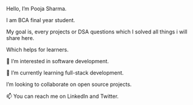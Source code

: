 Hello, I’m Pooja Sharma.

I am BCA final year student.

My goal is, every projects or DSA questions which I solved all things i will share here.

Which helps for learners.

👀 I’m interested in software development.

🌱 I’m currently learning full-stack development.

I’m looking to collaborate on open source projects.

📫 You can reach me on LinkedIn and Twitter.
